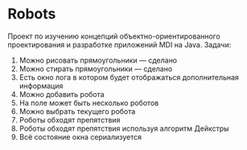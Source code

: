 # Robots
Проект по изучению концепций объектно-ориентированного проектирования и разработке приложений MDI на Java.
Задачи:
1) Можно рисовать прямоугольники — сделано
2) Можно стирать прямоугольники — сделано
3) Есть окно лога в котором будет отображаться дополнительная информация
4) Можно добавить робота
5) На поле может быть несколько роботов
6) Можно выбрать текущего робота
7) Роботы обходят препятствия
8) Роботы обходят препятствия используя алгоритм Дейкстры
9) Всё состояние окна сериализуется 
